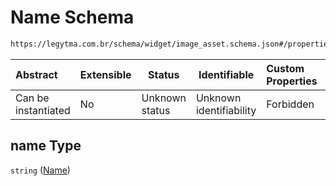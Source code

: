# Name Schema

```txt
https://legytma.com.br/schema/widget/image_asset.schema.json#/properties/name
```




| Abstract            | Extensible | Status         | Identifiable            | Custom Properties | Additional Properties | Access Restrictions | Defined In                                                                                   |
| :------------------ | ---------- | -------------- | ----------------------- | :---------------- | --------------------- | ------------------- | -------------------------------------------------------------------------------------------- |
| Can be instantiated | No         | Unknown status | Unknown identifiability | Forbidden         | Allowed               | none                | [image_asset.schema.json\*](../schema/widget/image_asset.schema.json) |

## name Type

`string` ([Name](image_asset-properties-name.md))
